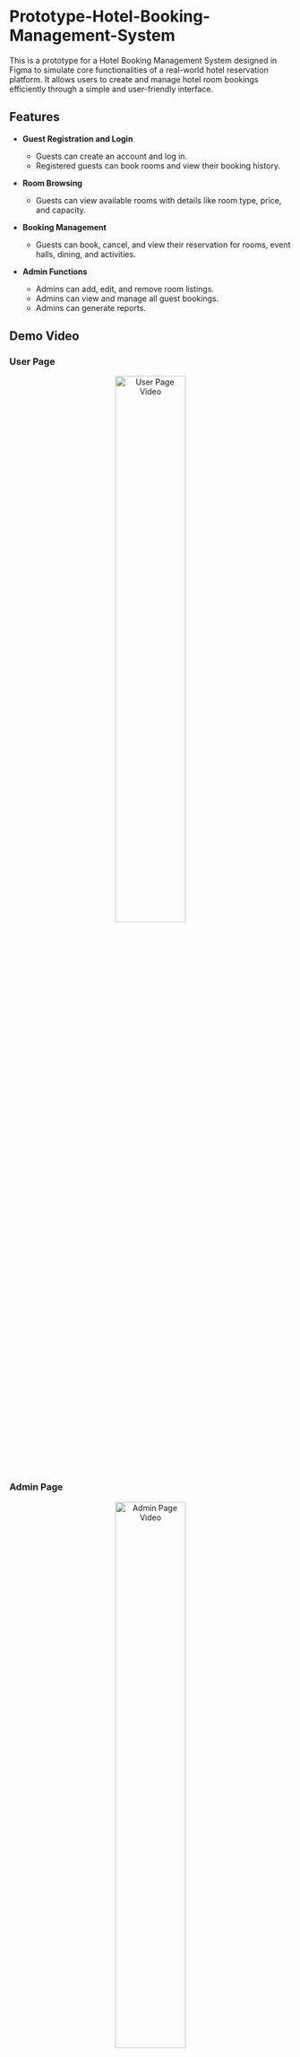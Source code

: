 # Prototype-Hotel-Booking-Management-System
This is a prototype for a Hotel Booking Management System designed in Figma to simulate core functionalities of a real-world hotel reservation platform. It allows users to create and manage hotel room bookings efficiently through a simple and user-friendly interface.


## Features

- **Guest Registration and Login**
  - Guests can create an account and log in.
  - Registered guests can book rooms and view their booking history.

- **Room Browsing**
  - Guests can view available rooms with details like room type, price, and capacity.

- **Booking Management**
  - Guests can book, cancel, and view their reservation for rooms, event halls, dining, and activities.

- **Admin Functions**
  - Admins can add, edit, and remove room listings.
  - Admins can view and manage all guest bookings.
  - Admins can generate reports.

## Demo Video

### User Page
<p align="center">
  <a href="https://www.youtube.com/watch?v=dFsP_7if-Ac">
    <img src="https://img.youtube.com/vi/dFsP_7if-Ac/0.jpg" alt="User Page Video" width="50%">
  </a>
</p>

### Admin Page
<p align="center">
  <a href="https://www.youtube.com/watch?v=3vx-a0bBrRE">
    <img src="https://img.youtube.com/vi/3vx-a0bBrRE/0.jpg" alt="Admin Page Video" width="50%">
  </a>
</p>

Click the image above to watch the full demo video!

